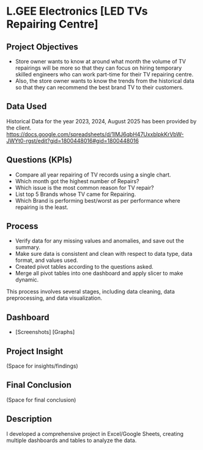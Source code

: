 # L.GEE Electronics [LED TVs Repairing Centre]

## Project Objectives

* Store owner wants to know at around what month the volume of TV repairings will be more so that they can focus on hiring temporary skilled engineers who can work part-time for their TV repairing centre.
* Also, the store owner wants to know the trends from the historical data so that they can recommend the best brand TV to their customers.

## Data Used

Historical Data for the year 2023, 2024, August 2025 has been provided by the client.     
      https://docs.google.com/spreadsheets/d/1lMJ6qbH47UxxblpkKrVbW-JWYt0-rgst/edit?gid=1800448016#gid=1800448016

## Questions (KPIs)

* Compare all year repairing of TV records using a single chart.
* Which month got the highest number of Repairs?
* Which issue is the most common reason for TV repair?
* List top 5 Brands whose TV came for Repairing.
* Which Brand is performing best/worst as per performance where repairing is the least.

## Process

* Verify data for any missing values and anomalies, and save out the summary.
* Make sure data is consistent and clean with respect to data type, data format, and values used.
* Created pivot tables according to the questions asked.
* Merge all pivot tables into one dashboard and apply slicer to make dynamic.

This process involves several stages, including data cleaning, data preprocessing, and data visualization.

## Dashboard

* [Screenshots] [Graphs]

## Project Insight

(Space for insights/findings)

## Final Conclusion

(Space for final conclusion)

## Description

I developed a comprehensive project in Excel/Google Sheets, creating multiple dashboards and tables to analyze the data.


